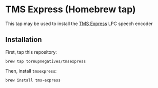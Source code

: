 # TMS Express (Homebrew tap)
This tap may be used to install the [TMS Express](https://github.com/tornupnegatives/TMS-Express) LPC speech encoder

## Installation

First, tap this repository:
```
brew tap tornupnegatives/tmsexpress
```

Then, install `tmsexpress`:
```
brew install tms-express
```
